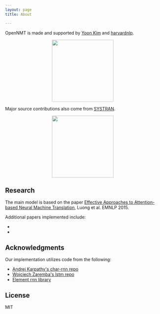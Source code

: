 ```yaml
---
layout: page
title: About

---
```



OpenNMT is made and supported by <a href="http://yoon.io">Yoon Kim</a> and <a href="http://nlp.seas.harvard.edu">harvardnlp</a>.

<center>
<img width="200px" src="http://lstm.seas.harvard.edu/logo_nlp.png" />
</center>

Major source contributions also come from <a href="http://www.systransoft.com/">SYSTRAN</a>.

<center>
<img width="200px" src="http://www.systransoft.com/wp-content/themes/systran/img/common/logo.png" />
</center>

## Research

The main model is based on the paper
[Effective Approaches to Attention-based
Neural Machine Translation](http://stanford.edu/~lmthang/data/papers/emnlp15_attn.pdf),
Luong et al. EMNLP 2015.

Additional papers implemented include:

*
*


## Acknowledgments

Our implementation utilizes code from the following:

* [Andrej Karpathy's char-rnn repo](https://github.com/karpathy/char-rnn)
* [Wojciech Zaremba's lstm repo](https://github.com/wojzaremba/lstm)
* [Element rnn library](https://github.com/Element-Research/rnn)

## License

MIT

